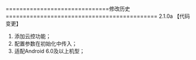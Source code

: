 ==============================修改历史============================================ 2.1.0a
【代码变更】
1. 添加云控功能；
2. 配置参数在初始化中传入；
3. 适配Android 6.0及以上机型；
